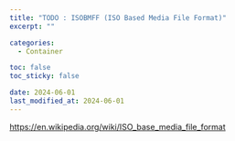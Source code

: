 ```yaml
---
title: "TODO : ISOBMFF (ISO Based Media File Format)"
excerpt: ""

categories:
  - Container

toc: false
toc_sticky: false

date: 2024-06-01
last_modified_at: 2024-06-01
---
```


https://en.wikipedia.org/wiki/ISO_base_media_file_format

